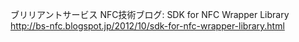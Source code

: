 ブリリアントサービス NFC技術ブログ: SDK for NFC Wrapper Library http://bs-nfc.blogspot.jp/2012/10/sdk-for-nfc-wrapper-library.html
